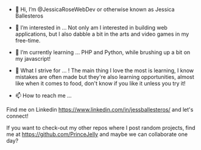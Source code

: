 - 👋 Hi, I’m @JessicaRoseWebDev or otherwise known as Jessica Ballesteros

- 👀 I’m interested in ... Not only am I interested in building web applications, but I also dabble a bit in the arts and video games in my free-time.  

- 🌱 I’m currently learning ... PHP and Python, while brushing up a bit on my javascript! 

- 💞️ What I strive for ... ! The main thing I love the most is learning, I know mistakes are often made but they're also learning opportunities, almost like when it comes to food, don't know if you like it unless you try it!

- 📫 How to reach me ... 

Find me on Linkedin
https://www.linkedin.com/in/jessballesteros/ and let's connect! 

If you want to check-out my other repos where I post random projects, 
find me at https://github.com/PrinceJelly and maybe we can collaborate one day?



